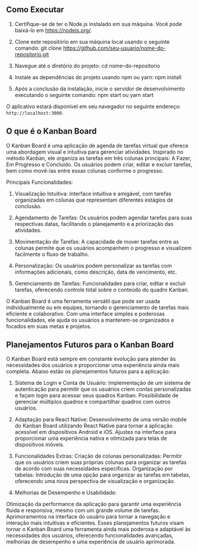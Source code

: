 ## Como Executar

1. Certifique-se de ter o Node.js instalado em sua máquina. Você pode baixá-lo em https://nodejs.org/.

2. Clone este repositório em sua máquina local usando o seguinte comando:
git clone https://github.com/seu-usuario/nome-do-repositorio.git

3. Navegue até o diretório do projeto:
cd nome-do-repositorio

4. Instale as dependências do projeto usando npm ou yarn:
npm install

5. Após a conclusão da instalação, inicie o servidor de desenvolvimento executando o seguinte comando:
npm start
ou
yarn start


O aplicativo estará disponível em seu navegador no seguinte endereço: `http://localhost:3000`.

## O que é o Kanban Board

O Kanban Board é uma aplicação de agenda de tarefas virtual que oferece uma abordagem visual e intuitiva para gerenciar atividades. Inspirado no método Kanban, ele organiza as tarefas em três colunas principais: A Fazer, Em Progresso e Concluído. Os usuários podem criar, editar e excluir tarefas, bem como movê-las entre essas colunas conforme o progresso.

Principais Funcionalidades:
1. Visualização Intuitiva: Interface intuitiva e amigável, com tarefas organizadas em colunas que representam diferentes estágios de conclusão.

2. Agendamento de Tarefas: Os usuários podem agendar tarefas para suas respectivas datas, facilitando o planejamento e a priorização das atividades.

3. Movimentação de Tarefas: A capacidade de mover tarefas entre as colunas permite que os usuários acompanhem o progresso e visualizem facilmente o fluxo de trabalho.

4. Personalização: Os usuários podem personalizar as tarefas com informações adicionais, como descrição, data de vencimento, etc.

5. Gerenciamento de Tarefas: Funcionalidades para criar, editar e excluir tarefas, oferecendo controle total sobre o conteúdo do quadro Kanban.

O Kanban Board é uma ferramenta versátil que pode ser usada individualmente ou em equipes, tornando o gerenciamento de tarefas mais eficiente e colaborativo. Com uma interface simples e poderosas funcionalidades, ele ajuda os usuários a manterem-se organizados e focados em suas metas e projetos.

## Planejamentos Futuros para o Kanban Board

O Kanban Board está sempre em constante evolução para atender às necessidades dos usuários e proporcionar uma experiência ainda mais completa. Abaixo estão os planejamentos futuros para a aplicação:

1. Sistema de Login e Conta de Usuário:
Implementação de um sistema de autenticação para permitir que os usuários criem contas personalizadas e façam login para acessar seus quadros Kanban.
Possibilidade de gerenciar múltiplos quadros e compartilhar quadros com outros usuários.

2. Adaptação para React Native:
Desenvolvimento de uma versão mobile do Kanban Board utilizando React Native para tornar a aplicação acessível em dispositivos Android e iOS.
Ajustes na interface para proporcionar uma experiência nativa e otimizada para telas de dispositivos móveis.

3. Funcionalidades Extras:
Criação de colunas personalizadas: Permitir que os usuários criem suas próprias colunas para organizar as tarefas de acordo com suas necessidades específicas.
Organização por tabelas: Introdução de uma opção para organizar as tarefas em tabelas, oferecendo uma nova perspectiva de visualização e organização.
4. Melhorias de Desempenho e Usabilidade:

Otimização da performance da aplicação para garantir uma experiência fluida e responsiva, mesmo com um grande volume de tarefas.
Aprimoramentos na interface do usuário para tornar a navegação e interação mais intuitivas e eficientes.
Esses planejamentos futuros visam tornar o Kanban Board uma ferramenta ainda mais poderosa e adaptável às necessidades dos usuários, oferecendo funcionalidades avançadas, melhorias de desempenho e uma experiência de usuário aprimorada.






